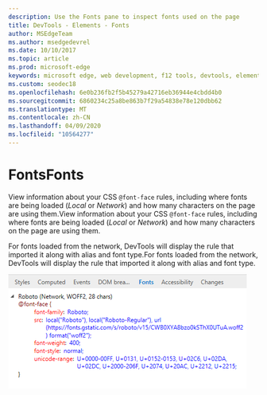 ```yaml
---
description: Use the Fonts pane to inspect fonts used on the page
title: DevTools - Elements - Fonts
author: MSEdgeTeam
ms.author: msedgedevrel
ms.date: 10/10/2017
ms.topic: article
ms.prod: microsoft-edge
keywords: microsoft edge, web development, f12 tools, devtools, elements, fonts, @font-face
ms.custom: seodec18
ms.openlocfilehash: 6e0b236fb2f5b45279a42716eb36944e4cbdd4b0
ms.sourcegitcommit: 6860234c25a8be863b7f29a54838e78e120dbb62
ms.translationtype: MT
ms.contentlocale: zh-CN
ms.lasthandoff: 04/09/2020
ms.locfileid: "10564277"
---
```

# <span data-ttu-id="ca8af-104">Fonts</span><span class="sxs-lookup"><span data-stu-id="ca8af-104">Fonts</span></span>

<span data-ttu-id="ca8af-105">View information about your CSS `@font-face` rules, including where fonts are being loaded (*Local* or *Network*) and how many characters on the page are using them.</span><span class="sxs-lookup"><span data-stu-id="ca8af-105">View information about your CSS `@font-face` rules, including where fonts are being loaded (*Local* or *Network*) and how many characters on the page are using them.</span></span>

<span data-ttu-id="ca8af-106">For fonts loaded from the network, DevTools will display the rule that imported it along with alias and font type.</span><span class="sxs-lookup"><span data-stu-id="ca8af-106">For fonts loaded from the network, DevTools will display the rule that imported it along with alias and font type.</span></span>

![Fonts pane](../media/elements_fonts.png)